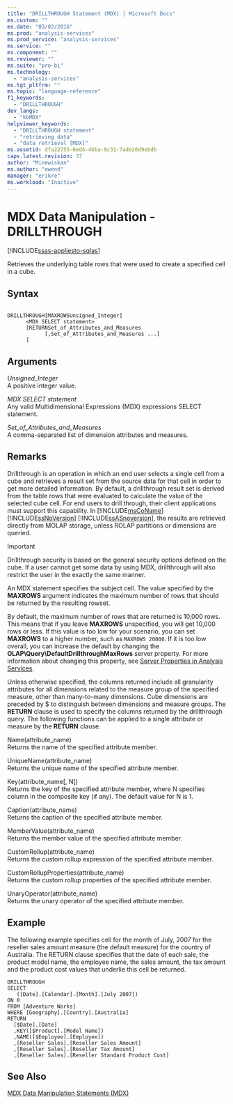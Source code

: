 ```yaml
---
title: "DRILLTHROUGH Statement (MDX) | Microsoft Docs"
ms.custom: ""
ms.date: "03/02/2016"
ms.prod: "analysis-services"
ms.prod_service: "analysis-services"
ms.service: ""
ms.component: ""
ms.reviewer: ""
ms.suite: "pro-bi"
ms.technology: 
  - "analysis-services"
ms.tgt_pltfrm: ""
ms.topic: "language-reference"
f1_keywords: 
  - "DRILLTHROUGH"
dev_langs: 
  - "kbMDX"
helpviewer_keywords: 
  - "DRILLTHROUGH statement"
  - "retrieving data"
  - "data retrieval [MDX]"
ms.assetid: dfa22755-0ed4-4bba-9c31-7ade26d9ebdb
caps.latest.revision: 37
author: "Minewiskan"
ms.author: "owend"
manager: "erikre"
ms.workload: "Inactive"
---
```

# MDX Data Manipulation - DRILLTHROUGH
[!INCLUDE[ssas-appliesto-sqlas](../includes/ssas-appliesto-sqlas.md)]

  Retrieves the underlying table rows that were used to create a specified cell in a cube.  
  
## Syntax  
  
```  
  
DRILLTHROUGH[MAXROWSUnsigned_Integer]   
      <MDX SELECT statement>   
      [RETURNSet_of_Attributes_and_Measures   
            [,Set_of_Attributes_and_Measures ...]  
      ]  
```  
  
## Arguments  
 *Unsigned_Integer*  
 A positive integer value.  
  
 *MDX SELECT statement*  
 Any valid Multidimensional Expressions (MDX) expressions SELECT statement.  
  
 *Set_of_Attributes_and_Measures*  
 A comma-separated list of dimension attributes and measures.  
  
## Remarks  
 Drillthrough is an operation in which an end user selects a single cell from a cube and retrieves a result set from the source data for that cell in order to get more detailed information. By default, a drillthrough result set is derived from the table rows that were evaluated to calculate the value of the selected cube cell. For end users to drill through, their client applications must support this capability. In [!INCLUDE[msCoName](../includes/msconame-md.md)] [!INCLUDE[ssNoVersion](../includes/ssnoversion-md.md)] [!INCLUDE[ssASnoversion](../includes/ssasnoversion-md.md)], the results are retrieved directly from MOLAP storage, unless ROLAP partitions or dimensions are queried.  
  
> [!IMPORTANT]  
>  Drillthrough security is based on the general security options defined on the cube. If a user cannot get some data by using MDX, drillthrough will also restrict the user in the exactly the same manner.  
  
 An MDX statement specifies the subject cell. The value specified by the **MAXROWS** argument indicates the maximum number of rows that should be returned by the resulting rowset.  
  
 By default, the maximum number of rows that are returned is 10,000 rows. This means that if you leave **MAXROWS** unspecified, you will get 10,000 rows or less. If this value is too low for your scenario, you can set **MAXROWS** to a higher number, such as `MAXROWS 20000`. If it is too low overall, you can increase the default by changing the **OLAP\Query\DefaultDrillthroughMaxRows** server property. For more information about changing this property, see [Server Properties in Analysis Services](../analysis-services/server-properties/server-properties-in-analysis-services.md).  
  
 Unless otherwise specified, the columns returned include all granularity attributes for all dimensions related to the measure group of the specified measure, other than many-to-many dimensions. Cube dimensions are preceded by $ to distinguish between dimensions and measure groups. The **RETURN** clause is used to specify the columns returned by the drillthrough query. The following functions can be applied to a single attribute or measure by the **RETURN** clause.  
  
 Name(attribute_name)  
 Returns the name of the specified attribute member.  
  
 UniqueName(attribute_name)  
 Returns the unique name of the specified attribute member.  
  
 Key(attribute_name[, N])  
 Returns the key of the specified attribute member, where N specifies column in the composite key (if any). The default value for N is 1.  
  
 Caption(attribute_name)  
 Returns the caption of the specified attribute member.  
  
 MemberValue(attribute_name)  
 Returns the member value of the specified attribute member.  
  
 CustomRollup(attribute_name)  
 Returns the custom rollup expression of the specified attribute member.  
  
 CustomRollupProperties(attribute_name)  
 Returns the custom rollup properties of the specified attribute member.  
  
 UnaryOperator(attribute_name)  
 Returns the unary operator of the specified attribute member.  
  
## Example  
 The following example specifies cell for the month of July, 2007 for the reseller sales amount measure (the default measure) for the country of Australia. The RETURN clause specifies that the date of each sale, the product model name, the employee name, the sales amount, the tax amount and the product cost values that underlie this cell be returned.  
  
```  
DRILLTHROUGH  
SELECT  
   ([Date].[Calendar].[Month].[July 2007])  
ON 0   
FROM [Adventure Works]  
WHERE [Geography].[Country].[Australia]  
RETURN   
  [$Date].[Date]  
  ,KEY([$Product].[Model Name])  
  ,NAME([$Employee].[Employee])  
  ,[Reseller Sales].[Reseller Sales Amount]  
  ,[Reseller Sales].[Reseller Tax Amount]  
  ,[Reseller Sales].[Reseller Standard Product Cost]  
```  
  
## See Also  
 [MDX Data Manipulation Statements &#40;MDX&#41;](../mdx/mdx-data-manipulation-statements-mdx.md)  
  
  
